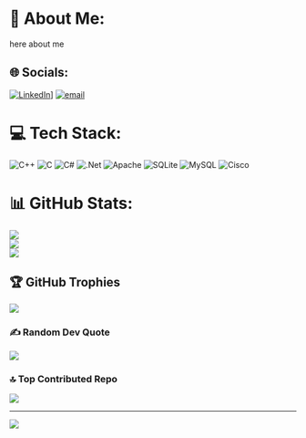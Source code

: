 # 💫 About Me:
here about me 


## 🌐 Socials:
[![LinkedIn](https://img.shields.io/badge/LinkedIn-%230077B5.svg?logo=linkedin&logoColor=white)]([https://www.linkedin.com/in/abd-elrahman-mekkawy-a89199118/])] [![email](https://img.shields.io/badge/Email-D14836?logo=gmail&logoColor=white)](mailto:mekkawy.abdelrahman@yahoo.com) 

# 💻 Tech Stack:
![C++](https://img.shields.io/badge/c++-%2300599C.svg?style=for-the-badge&logo=c%2B%2B&logoColor=white) ![C](https://img.shields.io/badge/c-%2300599C.svg?style=for-the-badge&logo=c&logoColor=white) ![C#](https://img.shields.io/badge/c%23-%23239120.svg?style=for-the-badge&logo=csharp&logoColor=white) ![.Net](https://img.shields.io/badge/.NET-5C2D91?style=for-the-badge&logo=.net&logoColor=white) ![Apache](https://img.shields.io/badge/apache-%23D42029.svg?style=for-the-badge&logo=apache&logoColor=white) ![SQLite](https://img.shields.io/badge/sqlite-%2307405e.svg?style=for-the-badge&logo=sqlite&logoColor=white) ![MySQL](https://img.shields.io/badge/mysql-4479A1.svg?style=for-the-badge&logo=mysql&logoColor=white) ![Cisco](https://img.shields.io/badge/cisco-%23049fd9.svg?style=for-the-badge&logo=cisco&logoColor=black)
# 📊 GitHub Stats:
![](https://github-readme-stats.vercel.app/api?username=AbdelrahmanMekkawy2020&theme=dark&hide_border=false&include_all_commits=true&count_private=false)<br/>
![](https://github-readme-streak-stats.herokuapp.com/?user=AbdelrahmanMekkawy2020&theme=dark&hide_border=false)<br/>
![](https://github-readme-stats.vercel.app/api/top-langs/?username=AbdelrahmanMekkawy2020&theme=dark&hide_border=false&include_all_commits=true&count_private=false&layout=compact)

## 🏆 GitHub Trophies
![](https://github-profile-trophy.vercel.app/?username=AbdelrahmanMekkawy2020&theme=radical&no-frame=false&no-bg=true&margin-w=4)

### ✍️ Random Dev Quote
![](https://quotes-github-readme.vercel.app/api?type=horizontal&theme=radical)

### 🔝 Top Contributed Repo
![](https://github-contributor-stats.vercel.app/api?username=AbdelrahmanMekkawy2020&limit=5&theme=dark&combine_all_yearly_contributions=true)

---
[![](https://visitcount.itsvg.in/api?id=AbdelrahmanMekkawy2020&icon=0&color=0)](https://visitcount.itsvg.in)

<!-- Proudly created with GPRM ( https://gprm.itsvg.in ) -->
